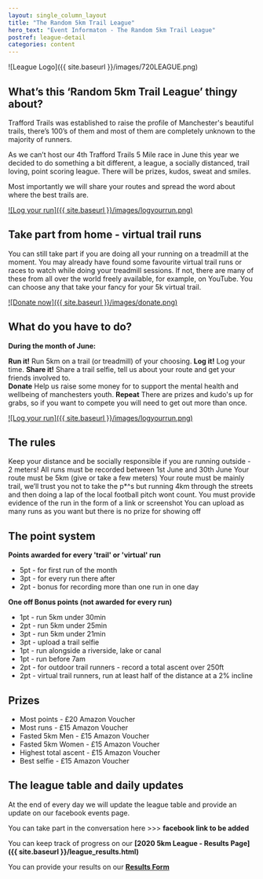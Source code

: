 ```yaml
---
layout: single_column_layout
title: "The Random 5km Trail League"
hero_text: "Event Informaton - The Random 5km Trail League"
postref: league-detail
categories: content
---
```


![League Logo]({{ site.baseurl }}/images/720LEAGUE.png)

## What’s this ‘Random 5km Trail League’ thingy about?

Trafford Trails was established to raise the profile of Manchester's beautiful trails, there’s 100’s of them and most of them are completely unknown to the majority of runners.

As we can’t host our 4th Trafford Trails 5 Mile race in June this year we decided to do something a bit different, a league, a socially distanced, trail loving, point scoring league. There will be prizes, kudos, sweat and smiles.

Most importantly we will share your routes and spread the word about where the best trails are.

[![Log your run]({{ site.baseurl }}/images/logyourrun.png)](https://forms.gle/qj8BkYTRqWScu5hz5)

## Take part from home - virtual trail runs

You can still take part if you are doing all your running on a treadmill at the moment. You may already have found some favourite virtual trail runs or races to watch while doing your treadmill sessions. If not, there are many of these from all over the world freely available, for example, on YouTube. You can choose any that take your fancy for your 5k virtual trail.

[![Donate now]({{ site.baseurl }}/images/donate.png)](https://www.justgiving.com/fundraising/trafford-trails)

## What do you have to do?

**During the month of June:**

**Run it!**
Run 5km on a trail (or treadmill) of your choosing.
**Log it!**
Log your time.
**Share it!**
Share a trail selfie, tell us about your route and get your friends involved to.  
**Donate**
Help us raise some money for to support the mental health and wellbeing of manchesters youth.
**Repeat**
There are prizes and kudo's up for grabs, so if you want to compete you will need to get out more than once.

[![Log your run]({{ site.baseurl }}/images/logyourrun.png)](https://forms.gle/qj8BkYTRqWScu5hz5)

## The rules

Keep your distance and be socially responsible if you are running outside - 2 meters!
All runs must be recorded between 1st June and 30th June
Your route must be 5km (give or take a few meters)
Your route must be mainly trail, we’ll trust you not to take the p*^s but running 4km through the streets and then doing a lap of the local football pitch wont count.
You must provide evidence of the run in the form of a link or screenshot
You can upload as many runs as you want but there is no prize for showing off

## The point system

**Points awarded for every 'trail' or 'virtual' run**

* 5pt - for first run of the month
* 3pt - for every run there after
* 2pt - bonus for recording more than one run in one day

**One off Bonus points (not awarded for every run)**

* 1pt - run 5km under 30min
* 2pt - run 5km under 25min
* 3pt - run 5km under 21min
* 3pt - upload a trail selfie
* 1pt - run alongside a riverside, lake or canal
* 1pt - run before 7am
* 2pt - for outdoor trail runners - record a total ascent over 250ft
* 2pt - virtual trail runners, run at least half of the distance at a 2% incline

## Prizes

* Most points - £20 Amazon Voucher
* Most runs - £15 Amazon Voucher
* Fasted 5km Men - £15 Amazon Voucher
* Fasted 5km Women - £15 Amazon Voucher
* Highest total ascent - £15 Amazon Voucher
* Best selfie - £15 Amazon Voucher

## The league table and daily updates

At the end of every day we will update the league table and provide an update on our facebook events page.

You can take part in the conversation here >>> **facebook link to be added**

You can keep track of progress on our **[2020 5km League - Results Page]({{ site.baseurl }}/league_results.html)**

You can provide your results on our **[Results Form](https://forms.gle/qj8BkYTRqWScu5hz5)**

